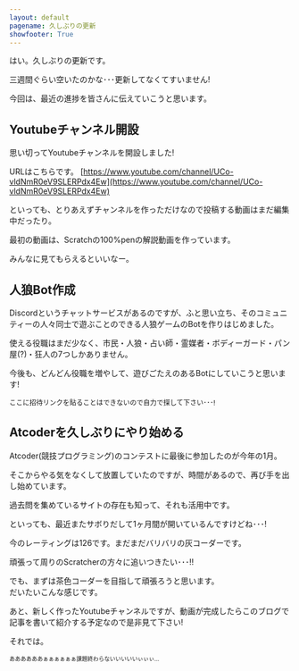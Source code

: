 ```yaml
---
layout: default
pagename: 久しぶりの更新
showfooter: True
---
```

はい。久しぶりの更新です。

三週間ぐらい空いたのかな･･･更新してなくてすいません!

今回は、最近の進捗を皆さんに伝えていこうと思います。

## Youtubeチャンネル開設
思い切ってYoutubeチャンネルを開設しました!

URLはこちらです。 [https://www.youtube.com/channel/UCo-vldNmR0eV9SLERPdx4Ew](https://www.youtube.com/channel/UCo-vldNmR0eV9SLERPdx4Ew)

といっても、とりあえずチャンネルを作っただけなので投稿する動画はまだ編集中だったり。

最初の動画は、Scratchの100%penの解説動画を作っています。

みんなに見てもらえるといいなー。

## 人狼Bot作成
Discordというチャットサービスがあるのですが、ふと思い立ち、そのコミュニティーの人々同士で遊ぶことのできる人狼ゲームのBotを作りはじめました。

使える役職はまだ少なく、市民・人狼・占い師・霊媒者・ボディーガード・パン屋(?)・狂人の7つしかありません。

今後も、どんどん役職を増やして、遊びごたえのあるBotにしていこうと思います!

<span style="font-size:12px;">ここに招待リンクを貼ることはできないので自力で探して下さい･･･!</span>

## Atcoderを久しぶりにやり始める
Atcoder(競技プログラミング)のコンテストに最後に参加したのが今年の1月。

そこからやる気をなくして放置していたのですが、時間があるので、再び手を出し始めています。

過去問を集めているサイトの存在も知って、それも活用中です。

といっても、最近またサボりだして1ヶ月間が開いているんですけどね･･･!

今のレーティングは126です。まだまだバリバリの灰コーダーです。

頑張って周りのScratcherの方々に追いつきたい･･･!!

でも、まずは茶色コーダーを目指して頑張ろうと思います。
<br>
だいたいこんな感じです。

あと、新しく作ったYoutubeチャンネルですが、動画が完成したらこのブログで記事を書いて紹介する予定なので是非見て下さい!

それでは。

<span style="font-size:10px; color:glay;">ああああああぁぁぁぁぁぁ課題終わらないいいいいぃぃぃ…</span>